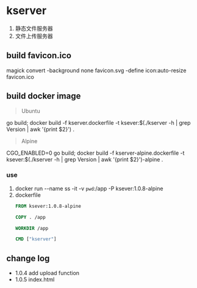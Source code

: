 # kserver
1. 静态文件服务器
1. 文件上传服务器

## build favicon.ico
magick convert -background none favicon.svg -define icon:auto-resize favicon.ico

## build docker image

> Ubuntu

go build; docker build -f kserver.dockerfile -t ksever:$(./kserver -h | grep Version | awk '{print $2}') .

> Alpine

CGO_ENABLED=0 go build; docker build -f kserver-alpine.dockerfile -t ksever:$(./kserver -h | grep Version | awk '{print $2}')-alpine .

### use

1. docker run --name ss -it -v `pwd`:/app -P ksever:1.0.8-alpine
2. dockerfile
    ```dockerfile
    FROM ksever:1.0.8-alpine

    COPY . /app

    WORKDIR /app

    CMD ["kserver"]
    ```

## change log
- 1.0.4 add upload function
- 1.0.5 index.html